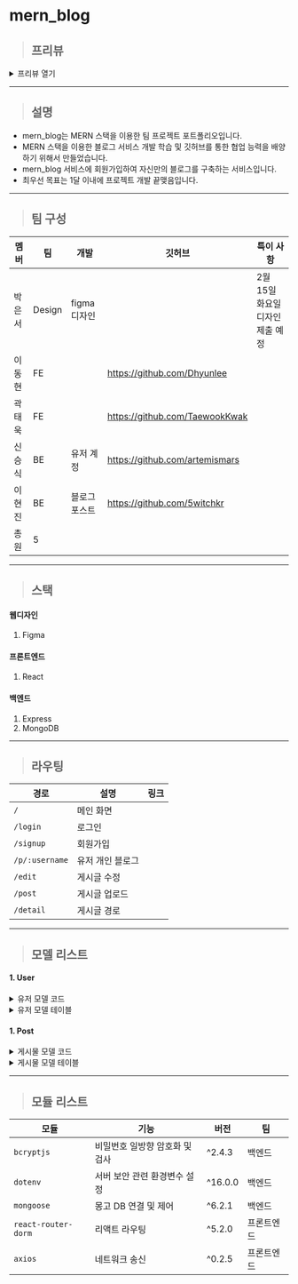 # mern_blog
>## 프리뷰
<details>
  <summary>프리뷰 열기</summary>
  
  ![image](https://user-images.githubusercontent.com/75290655/153558026-ea81b9d8-cbb3-4f64-a795-37395c515586.png)
</details>

___
>## 설명
- mern_blog는 MERN 스택을 이용한 팀 프로젝트 포트폴리오입니다.
- MERN 스택을 이용한 블로그 서비스 개발 학습 및 깃허브를 통한 협업 능력을 배양하기 위해서 만들었습니다.
- mern_blog 서비스에 회원가입하여 자신만의 블로그를 구축하는 서비스입니다.
- 최우선 목표는 1달 이내에 프로젝트 개발 끝맺음입니다.
___
>## 팀 구성
멤버     | 팀          | 개발         | 깃허브                             | 특이 사항
---     | ---         | ---          | ---                                | ---
박은서   | Design    | figma 디자인  |                                    | 2월 15일 화요일 디자인 제출 예정
이동현   | FE |              | https://github.com/Dhyunlee         |
곽태욱   | FE |              | https://github.com/TaewookKwak      |
신승식   | BE     | 유저 계정      | https://github.com/artemismars    |
이현진   | BE     | 블로그 포스트  | https://github.com/5witchkr        |
총원     | 5 |
___
>## 스택
#### 웹디자인
1. Figma
#### 프론트엔드
1. React

#### 백엔드
1. Express
2. MongoDB
___
>## 라우팅
| 경로     | 설명       | 링크 |
| ---     | ---        | --- |
| `/`       | 메인 화면   |
| `/login`  | 로그인      |
| `/signup` | 회원가입    |
| `/p/:username` | 유저 개인 블로그 |
| `/edit`   | 게시글 수정 |
| `/post`   | 게시글 업로드 |
| `/detail` | 게시글 경로 |
___
>## 모델 리스트
#### 1. User
<details>
<summary>유저 모델 코드</summary>
  
```js
const userSchema = new Schema({
  email: {
    type: String,
    required: true,
    unique: true
  }),
  username: {
    type: String,
    required: true,
    unique: true,
    minLength: 6,
  },
  password: {
    type: String,
    required: true,
    unique: true,
    minLength: 6
  },
  avatar: {
    type: String
  }
 });
```
</details>
<details>
  <summary>유저 모델 테이블</summary>

키       | 데이터타입 | required | unique | minLength | 
---      | ---      |    ---    |  ---   | ---       |
_id      | object  |            |
email    | String  | true       | true   |
username | String  | true       | true   |   3
password | String  | true       |        |  6
avatar   | String  |            |        |
token    | String  |
</details>

#### 1. Post
<details>
<summary>게시물 모델 코드</summary>

```js
const postSchema = new Schema({
  
 });
```
</details>

<details>
  <summary>게시물 모델 테이블</summary>

키       | 데이터타입 | required | unique | minLength | 
---      | ---      |    ---    |  ---   | ---       |
_id      | object  |            |
email    | String  | true       | true   |
username | String  | true       | true   |   3
password | String  | true       |        |  6
imagePath| String  |            |        |
token    | String  |            | true   |
</details>

___
>## 모듈 리스트
모듈      | 기능                        | 버전          | 팀
---       | ---                         | ---          | ---
`bcryptjs`  | 비밀번호 일방향 암호화 및 검사 | ^2.4.3    | 백엔드
`dotenv`    | 서버 보안 관련 환경변수 설정   | ^16.0.0   | 백엔드
`mongoose`  | 몽고 DB 연결 및 제어         | ^6.2.1     | 백엔드
`react-router-dorm` | 리액트 라우팅        | ^5.2.0     | 프론트엔드
`axios` | 네트워크 송신                   | ^0.2.5      | 프론트엔드
